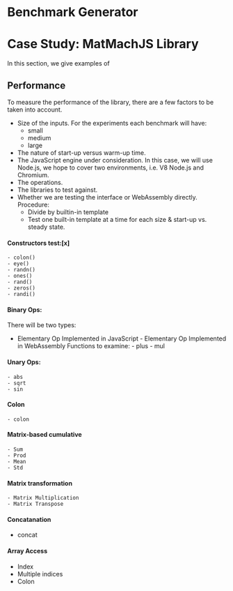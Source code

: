 # Benchmark Generator


# Case Study: MatMachJS Library
In this section, we give examples of 
## Performance

To measure the performance of the library, there are a few
factors to be taken into account.
- Size of the inputs. For the experiments each benchmark will have:
    - small
    - medium
    - large
- The nature of start-up versus warm-up time.
- The JavaScript engine under consideration.
    In this case, we will use Node.js, we hope to cover two 
    environments, i.e. V8 Node.js and Chromium.
- The operations.
- The libraries to test against.
- Whether we are testing the interface or WebAssembly directly.
Procedure:
    - Divide by builtin-in template
    - Test one built-in template at a time for each size &
      start-up vs. steady state. 

#### Constructors test:[x]
    - colon()
    - eye()
    - randn()
    - ones()
    - rand()
    - zeros()
    - randi()
#### Binary Ops:
There will be two types:
   - Elementary Op Implemented in JavaScript
    - Elementary Op Implemented in WebAssembly
Functions to examine:
    - plus
    - mul


#### Unary Ops:
    - abs
    - sqrt
    - sin

#### Colon 
    - colon
#### Matrix-based cumulative
    - Sum
    - Prod
    - Mean
    - Std
#### Matrix transformation
    - Matrix Multiplication
    - Matrix Transpose

#### Concatanation
- concat

#### Array Access
- Index
- Multiple indices
- Colon


